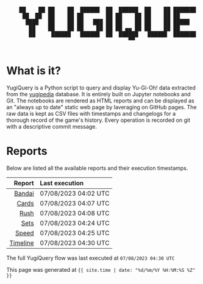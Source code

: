 <div align='center'>
    <pre>
    <br>
    ██    ██ ██    ██  ██████  ██  ██████  ██    ██ ███████ ██████  ██    ██ 
     ██  ██  ██    ██ ██       ██ ██    ██ ██    ██ ██      ██   ██  ██  ██  
      ████   ██    ██ ██   ███ ██ ██    ██ ██    ██ █████   ██████    ████   
       ██    ██    ██ ██    ██ ██ ██ ▄▄ ██ ██    ██ ██      ██   ██    ██    
       ██     ██████   ██████  ██  ██████   ██████  ███████ ██   ██    ██    
                                      ▀▀                                     
    </pre>
</div>

# What is it?

YugiQuery is a Python script to query and display Yu-Gi-Oh! data extracted from the [yugipedia](http://yugipedia.com) database. It is entirely built on Jupyter notebooks and Git. The notebooks are rendered as HTML reports and can be displayed as an "always up to date" static web page by laveraging on GitHub pages. The raw data is kept as CSV files with timestamps and changelogs for a thorough record of the game's history. Every operation is recorded on git with a descriptive commit message. 

# Reports

Below are listed all the available reports and their execution timestamps. 

|                    Report | Last execution       |
| -------------------------:|:-------------------- |
| [Bandai](Bandai.html) | 07/08/2023 04:02 UTC |
| [Cards](Cards.html) | 07/08/2023 04:07 UTC |
| [Rush](Rush.html) | 07/08/2023 04:08 UTC |
| [Sets](Sets.html) | 07/08/2023 04:24 UTC |
| [Speed](Speed.html) | 07/08/2023 04:25 UTC |
| [Timeline](Timeline.html) | 07/08/2023 04:30 UTC |


The full YugiQuery flow was last executed at `07/08/2023 04:30 UTC`

This page was generated at `{{ site.time | date: "%d/%m/%Y %H:%M:%S %Z" }}`
